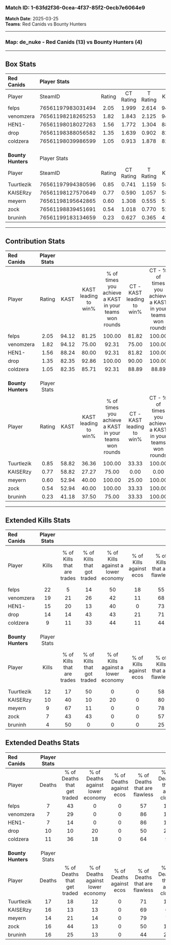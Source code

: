 ### Match ID: 1-63fd2f36-0cea-4f37-85f2-0ecb7e6064e9  
**Match Date**: 2025-03-25  
**Teams**: Red Canids vs Bounty Hunters  

---  

### **Map**: de_nuke - Red Canids (13) vs Bounty Hunters (4)  
---  

## Box Stats  

| **Red Canids**     | Player Stats      |        |           |          |       |       |       |         |        |      |     |
| :- | :- | :-: | :-: | :-: | :-: | :-: | :-: | :-: | :-: | :-: | :-: |
| Player             | SteamID           | Rating | CT Rating | T Rating | KAST  |  ADR  | Kills | Assists | Deaths | K/D  | HS% |
| felps              | 76561197983031494 |  2.05  |   1.999   |  2.614   | 94.12 | 118.9 |  22   |    3    |   7    | 3.14 | 40  |
| venomzera          | 76561198218265253 |  1.82  |   1.843   |  2.125   | 94.12 | 99.4  |  19   |    2    |   7    | 2.71 | 84  |
| HEN1-              | 76561198018027263 |  1.56  |   1.772   |  1.304   | 88.24 | 93.2  |  15   |    3    |   7    | 2.14 | 20  |
| drop               | 76561198388056582 |  1.35  |   1.639   |  0.902   | 82.35 | 85.6  |  14   |    3    |   10   | 1.40 | 50  |
| coldzera           | 76561198039986599 |  1.05  |   0.913   |  1.878   | 82.35 | 77.2  |   9   |    5    |   11   | 0.82 | 66  |
|                    |                   |        |           |          |       |       |       |         |        |      |     |
|                    |                   |        |           |          |       |       |       |         |        |      |     |
|                    |                   |        |           |          |       |       |       |         |        |      |     |
| **Bounty Hunters** | Player Stats      |        |           |          |       |       |       |         |        |      |     |
| Player             | SteamID           | Rating | CT Rating | T Rating | KAST  |  ADR  | Kills | Assists | Deaths | K/D  | HS% |
| Tuurtlezik         | 76561197994380596 |  0.85  |   0.741   |  1.159   | 58.82 | 81.8  |  12   |    3    |   17   | 0.71 | 66  |
| KAISERzy           | 76561198127570649 |  0.77  |   0.590   |  1.057   | 58.82 | 78.7  |  10   |    4    |   16   | 0.63 | 40  |
| meyern             | 76561198195642865 |  0.60  |   1.308   |  0.555   | 52.94 | 41.4  |   9   |    0    |   14   | 0.64 | 66  |
| zock               | 76561198839451691 |  0.54  |   1.018   |  0.770   | 52.94 | 65.8  |   7   |    5    |   16   | 0.44 | 42  |
| bruninh            | 76561199183134659 |  0.23  |   0.627   |  0.365   | 41.18 | 47.5  |   4   |    3    |   16   | 0.25 | 25  |
---  

## Contribution Stats  

| **Red Canids**     | Player Stats |       |                      |                                                        |                           |                                                             |                          |                                                            |
| :- | :-: | :-: | :-: | :-: | :-: | :-: | :-: | :-: |
| Player             |    Rating    | KAST  | KAST leading to win% | % of times you achieve a KAST in your teams won rounds | CT - KAST leading to win% | CT - % of times you achieve a KAST in your teams won rounds | T - KAST leading to win% | T - % of times you achieve a KAST in your teams won rounds |
| felps              |     2.05     | 94.12 |        81.25         |                         100.00                         |           81.82           |                           100.00                            |          80.00           |                           100.00                           |
| venomzera          |     1.82     | 94.12 |        75.00         |                         92.31                          |           75.00           |                           100.00                            |          75.00           |                           75.00                            |
| HEN1-              |     1.56     | 88.24 |        80.00         |                         92.31                          |           81.82           |                           100.00                            |          75.00           |                           75.00                            |
| drop               |     1.35     | 82.35 |        92.86         |                         100.00                         |           90.00           |                           100.00                            |          100.00          |                           100.00                           |
| coldzera           |     1.05     | 82.35 |        85.71         |                         92.31                          |           88.89           |                            88.89                            |          80.00           |                           100.00                           |
|                    |              |       |                      |                                                        |                           |                                                             |                          |                                                            |
|                    |              |       |                      |                                                        |                           |                                                             |                          |                                                            |
|                    |              |       |                      |                                                        |                           |                                                             |                          |                                                            |
| **Bounty Hunters** | Player Stats |       |                      |                                                        |                           |                                                             |                          |                                                            |
| Player             |    Rating    | KAST  | KAST leading to win% | % of times you achieve a KAST in your teams won rounds | CT - KAST leading to win% | CT - % of times you achieve a KAST in your teams won rounds | T - KAST leading to win% | T - % of times you achieve a KAST in your teams won rounds |
| Tuurtlezik         |     0.85     | 58.82 |        36.36         |                         100.00                         |           33.33           |                           100.00                            |          37.50           |                           100.00                           |
| KAISERzy           |     0.77     | 58.82 |        27.27         |                         75.00                          |           0.00            |                            0.00                             |          37.50           |                           100.00                           |
| meyern             |     0.60     | 52.94 |        40.00         |                         100.00                         |           25.00           |                           100.00                            |          50.00           |                           100.00                           |
| zock               |     0.54     | 52.94 |        40.00         |                         100.00                         |           33.33           |                           100.00                            |          42.86           |                           100.00                           |
| bruninh            |     0.23     | 41.18 |        37.50         |                         75.00                          |           33.33           |                           100.00                            |          40.00           |                           66.67                            |
---  

## Extended Kills Stats  

| **Red Canids**     | Player Stats |                            |                            |                                    |                         |                              |                                 |                                       |                    |           |
| :- | :-: | :-: | :-: | :-: | :-: | :-: | :-: | :-: | :-: | :-: |
| Player             |    Kills     | % of Kills that are trades | % of Kills that got traded | % of Kills against a lower economy | % of Kills against ecos | % of Kills that are flawless | % of Kills that are close duels | % of Kills that are assisted by flash | Pistol Round Kills | AWP Kills |
| felps              |      22      |             5              |             14             |                 50                 |           18            |              55              |               18                |                   0                   |         0          |     1     |
| venomzera          |      19      |             21             |             26             |                 42                 |           11            |              68              |               16                |                   0                   |         0          |     5     |
| HEN1-              |      15      |             20             |             13             |                 40                 |            0            |              73              |                7                |                   0                   |         7          |     1     |
| drop               |      14      |             14             |             43             |                 43                 |           21            |              71              |               14                |                   0                   |         0          |     1     |
| coldzera           |      9       |             11             |             33             |                 44                 |           11            |              44              |               11                |                   0                   |         0          |     2     |
|                    |              |                            |                            |                                    |                         |                              |                                 |                                       |                    |           |
|                    |              |                            |                            |                                    |                         |                              |                                 |                                       |                    |           |
|                    |              |                            |                            |                                    |                         |                              |                                 |                                       |                    |           |
| **Bounty Hunters** | Player Stats |                            |                            |                                    |                         |                              |                                 |                                       |                    |           |
| Player             |    Kills     | % of Kills that are trades | % of Kills that got traded | % of Kills against a lower economy | % of Kills against ecos | % of Kills that are flawless | % of Kills that are close duels | % of Kills that are assisted by flash | Pistol Round Kills | AWP Kills |
| Tuurtlezik         |      12      |             17             |             50             |                 0                  |            0            |              58              |               25                |                   8                   |         0          |     1     |
| KAISERzy           |      10      |             40             |             10             |                 20                 |            0            |              80              |               10                |                   0                   |         6          |     2     |
| meyern             |      9       |             67             |             11             |                 0                  |            0            |              78              |               11                |                   0                   |         0          |     2     |
| zock               |      7       |             43             |             43             |                 0                  |            0            |              57              |               14                |                   0                   |         0          |     0     |
| bruninh            |      4       |             50             |             0              |                 0                  |            0            |              25              |               25                |                   0                   |         0          |     0     |
## Extended Deaths Stats  

| **Red Canids**     | Player Stats |                             |                                   |                          |                               |                            |                           |               |
| :- | :-: | :-: | :-: | :-: | :-: | :-: | :-: | :-: |
| Player             |    Deaths    | % of Deaths that get traded | % of Deaths against lower economy | % of Deaths against ecos | % of Deaths that are flawless | % of Deaths that are close | % of Deaths while blinded | Deaths to AWP |
| felps              |      7       |             43              |                 0                 |            0             |              57               |             14             |             0             |       0       |
| venomzera          |      7       |             29              |                 0                 |            0             |              86               |             14             |             0             |       1       |
| HEN1-              |      7       |             14              |                 0                 |            0             |              86               |             14             |             0             |       1       |
| drop               |      10      |             10              |                20                 |            0             |              50               |             20             |            10             |       2       |
| coldzera           |      11      |             36              |                18                 |            0             |              64               |             9              |             0             |       2       |
|                    |              |                             |                                   |                          |                               |                            |                           |               |
|                    |              |                             |                                   |                          |                               |                            |                           |               |
|                    |              |                             |                                   |                          |                               |                            |                           |               |
| **Bounty Hunters** | Player Stats |                             |                                   |                          |                               |                            |                           |               |
| Player             |    Deaths    | % of Deaths that get traded | % of Deaths against lower economy | % of Deaths against ecos | % of Deaths that are flawless | % of Deaths that are close | % of Deaths while blinded | Deaths to AWP |
| Tuurtlezik         |      17      |             18              |                12                 |            0             |              71               |             18             |             0             |       1       |
| KAISERzy           |      16      |             13              |                13                 |            0             |              69               |             6              |             0             |       1       |
| meyern             |      14      |             21              |                14                 |            0             |              79               |             7              |             0             |       3       |
| zock               |      16      |             44              |                13                 |            0             |              50               |             19             |             0             |       1       |
| bruninh            |      16      |             25              |                13                 |            0             |              44               |             25             |             0             |       1       |
